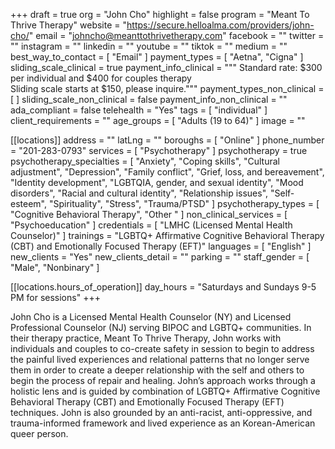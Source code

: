 +++
draft = true
org = "John Cho"
highlight = false
program = "Meant To Thrive Therapy"
website = "https://secure.helloalma.com/providers/john-cho/"
email = "johncho@meanttothrivetherapy.com"
facebook = ""
twitter = ""
instagram = ""
linkedin = ""
youtube = ""
tiktok = ""
medium = ""
best_way_to_contact = [ "Email" ]
payment_types = [ "Aetna", "Cigna" ]
sliding_scale_clinical = true
payment_info_clinical = """
Standard rate: $300 per individual and $400 for couples therapy  
Sliding scale starts at $150, please inquire."""
payment_types_non_clinical = [ ]
sliding_scale_non_clinical = false
payment_info_non_clinical = ""
ada_compliant = false
telehealth = "Yes"
tags = [ "individual" ]
client_requirements = ""
age_groups = [ "Adults (19 to 64)" ]
image = ""

[[locations]]
address = ""
latLng = ""
boroughs = [ "Online" ]
phone_number = "201-283-0793"
services = [ "Psychotherapy" ]
psychotherapy = true
psychotherapy_specialties = [
  "Anxiety",
  "Coping skills",
  "Cultural adjustment",
  "Depression",
  "Family conflict",
  "Grief, loss, and bereavement",
  "Identity development",
  "LGBTQIA, gender, and sexual identity",
  "Mood disorders",
  "Racial and cultural identity",
  "Relationship issues",
  "Self-esteem",
  "Spirituality",
  "Stress",
  "Trauma/PTSD"
]
psychotherapy_types = [ "Cognitive Behavioral Therapy", "Other " ]
non_clinical_services = [ "Psychoeducation" ]
credentials = [ "LMHC (Licensed Mental Health Counselor)" ]
trainings = "LGBTQ+ Affirmative Cognitive Behavioral Therapy (CBT) and Emotionally Focused Therapy (EFT)"
languages = [ "English" ]
new_clients = "Yes"
new_clients_detail = ""
parking = ""
staff_gender = [ "Male", "Nonbinary" ]

  [[locations.hours_of_operation]]
  day_hours = "Saturdays and Sundays 9-5 PM for sessions"
+++

John Cho is a Licensed Mental Health Counselor (NY) and Licensed Professional Counselor (NJ) serving BIPOC and LGBTQ+ communities. In their therapy practice, Meant To Thrive Therapy, John works with individuals and couples to co-create safety in session to begin to address the painful lived experiences and relational patterns that no longer serve them in order to create a deeper relationship with the self and others to begin the process of repair and healing. John’s approach works through a holistic lens and is guided by combination of LGBTQ+ Affirmative Cognitive Behavioral Therapy (CBT) and Emotionally Focused Therapy (EFT) techniques. John is also grounded by an anti-racist, anti-oppressive, and trauma-informed framework and lived experience as an Korean-American queer person.
